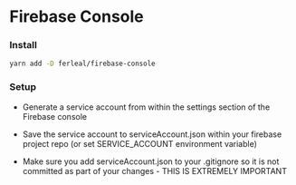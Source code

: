 # Firebase Console

### Install

```bash
yarn add -D ferleal/firebase-console
```
### Setup
- Generate a service account from within the settings section of the Firebase console

- Save the service account to serviceAccount.json within your firebase project repo (or set SERVICE_ACCOUNT environment variable)

- Make sure you add serviceAccount.json to your .gitignore so it is not committed as part of your changes - THIS IS EXTREMELY IMPORTANT
